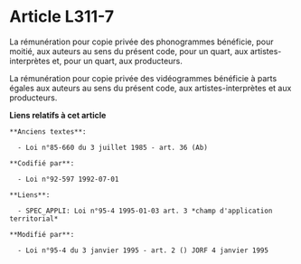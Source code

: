 # Article L311-7

La rémunération pour copie privée des phonogrammes bénéficie, pour moitié, aux auteurs au sens du présent code, pour un
quart, aux artistes-interprètes et, pour un quart, aux producteurs.

La rémunération pour copie privée des vidéogrammes bénéficie à parts égales aux auteurs au sens du présent code, aux
artistes-interprètes et aux producteurs.

**Liens relatifs à cet article**

	**Anciens textes**:

	  - Loi n°85-660 du 3 juillet 1985 - art. 36 (Ab)

	**Codifié par**:

	  - Loi n°92-597 1992-07-01

	**Liens**:

	  - SPEC_APPLI: Loi n°95-4 1995-01-03 art. 3 *champ d'application territorial*

	**Modifié par**:

	  - Loi n°95-4 du 3 janvier 1995 - art. 2 () JORF 4 janvier 1995

